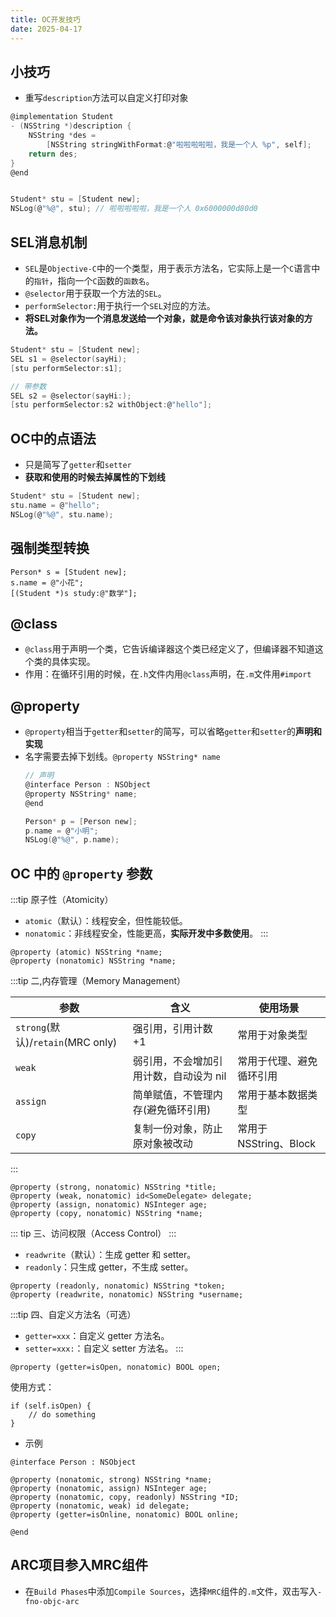 ```yaml
---
title: OC开发技巧
date: 2025-04-17
---
```

## 小技巧
- 重写`description`方法可以自定义打印对象
```c
@implementation Student
- (NSString *)description {
    NSString *des =
        [NSString stringWithFormat:@"啦啦啦啦啦，我是一个人 %p", self];
    return des;
}
@end


Student* stu = [Student new];
NSLog(@"%@", stu); // 啦啦啦啦啦，我是一个人 0x6000000d80d0
```

## SEL消息机制
- `SEL`是`Objective-C`中的一个类型，用于表示方法名，它实际上是一个`C`语言中的`指针`，指向一个`C`函数的`函数名`。
- `@selector`用于获取一个方法的`SEL`。
- `performSelector:`用于执行一个`SEL`对应的方法。
- **将SEL对象作为一个消息发送给一个对象，就是命令该对象执行该对象的方法。**
```c
Student* stu = [Student new];
SEL s1 = @selector(sayHi);
[stu performSelector:s1];

// 带参数
SEL s2 = @selector(sayHi:);
[stu performSelector:s2 withObject:@"hello"];
```

## OC中的点语法
- 只是简写了`getter`和`setter`
- **获取和使用的时候去掉属性的下划线**
```c
Student* stu = [Student new];
stu.name = @"hello";
NSLog(@"%@", stu.name);
```

## 强制类型转换
```c{3}
Person* s = [Student new];
s.name = @"小花";
[(Student *)s study:@"数学"];
```

## @class
- `@class`用于声明一个类，它告诉编译器这个类已经定义了，但编译器不知道这个类的具体实现。
- 作用：在循环引用的时候，在`.h`文件内用`@class`声明，在`.m`文件用`#import`

## @property
- `@property`相当于`getter`和`setter`的简写，可以省略`getter`和`setter`的**声明和实现**
- 名字需要去掉下划线。`@property NSString* name`
    ```c
    // 声明
    @interface Person : NSObject
    @property NSString* name;
    @end

    Person* p = [Person new];
    p.name = @"小明";
    NSLog(@"%@", p.name);
    ```



## OC 中的 `@property` 参数
:::tip
原子性（Atomicity）
- `atomic`（默认）：线程安全，但性能较低。
- `nonatomic`：非线程安全，性能更高，**实际开发中多数使用**。
:::
```objc
@property (atomic) NSString *name;
@property (nonatomic) NSString *name;
```
:::tip
二,内存管理（Memory Management）

| 参数                              | 含义                                   | 使用场景                 |
| --------------------------------- | -------------------------------------- | ------------------------ |
| `strong`(默认)/`retain`(MRC only) | 强引用，引用计数 +1                    | 常用于对象类型           |
| `weak`                            | 弱引用，不会增加引用计数，自动设为 nil | 常用于代理、避免循环引用 |
| `assign`                          | 简单赋值，不管理内存(避免循环引用)     | 常用于基本数据类型       |
| `copy`                            | 复制一份对象，防止原对象被改动         | 常用于 NSString、Block   |
:::
```objc
@property (strong, nonatomic) NSString *title;
@property (weak, nonatomic) id<SomeDelegate> delegate;
@property (assign, nonatomic) NSInteger age;
@property (copy, nonatomic) NSString *name;
```

::: tip
三、访问权限（Access Control）
:::

- `readwrite`（默认）：生成 getter 和 setter。
- `readonly`：只生成 getter，不生成 setter。

```objc
@property (readonly, nonatomic) NSString *token;
@property (readwrite, nonatomic) NSString *username;
```

:::tip
四、自定义方法名（可选）
- `getter=xxx`：自定义 getter 方法名。
- `setter=xxx:`：自定义 setter 方法名。
:::

```objc
@property (getter=isOpen, nonatomic) BOOL open;
```

使用方式：
```objc
if (self.isOpen) {
    // do something
}
```

- 示例
```objc
@interface Person : NSObject

@property (nonatomic, strong) NSString *name;
@property (nonatomic, assign) NSInteger age;
@property (nonatomic, copy, readonly) NSString *ID;
@property (nonatomic, weak) id delegate;
@property (getter=isOnline, nonatomic) BOOL online;

@end
```

## ARC项目参入MRC组件
- 在`Build Phases`中添加`Compile Sources`，选择`MRC`组件的`.m`文件，双击写入`-fno-objc-arc`